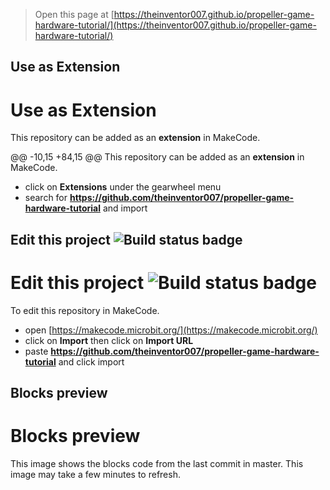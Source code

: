 > Open this page at [https://theinventor007.github.io/propeller-game-hardware-tutorial/](https://theinventor007.github.io/propeller-game-hardware-tutorial/)
## Use as Extension
# Use as Extension

This repository can be added as an **extension** in MakeCode.

@@ -10,15 +84,15 @@ This repository can be added as an **extension** in MakeCode.
* click on **Extensions** under the gearwheel menu
* search for **https://github.com/theinventor007/propeller-game-hardware-tutorial** and import

## Edit this project ![Build status badge](https://github.com/theinventor007/propeller-game-hardware-tutorial/workflows/MakeCode/badge.svg)
# Edit this project ![Build status badge](https://github.com/theinventor007/propeller-game-hardware-tutorial/workflows/MakeCode/badge.svg)

To edit this repository in MakeCode.

* open [https://makecode.microbit.org/](https://makecode.microbit.org/)
* click on **Import** then click on **Import URL**
* paste **https://github.com/theinventor007/propeller-game-hardware-tutorial** and click import

## Blocks preview
# Blocks preview

This image shows the blocks code from the last commit in master.
This image may take a few minutes to refresh.